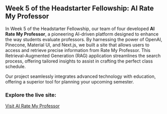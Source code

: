 ## Week 5 of the Headstarter Fellowship: AI Rate My Professor

In Week 5 of the Headstarter Fellowship, our team of four developed **AI Rate My Professor**, a pioneering AI-driven platform designed to enhance the way students evaluate professors. By harnessing the power of OpenAI, Pinecone, Material UI, and Next.js, we built a site that allows users to access and retrieve precise information from Rate My Professor. This Retrieval-Augmented Generation (RAG) application streamlines the search process, offering tailored insights to assist in crafting the perfect class schedule.

Our project seamlessly integrates advanced technology with education, offering a superior tool for planning your upcoming semester.

### Explore the live site:

[Visit AI Rate My Professor](https://ai-rate-my-professor-delta.vercel.app/)
